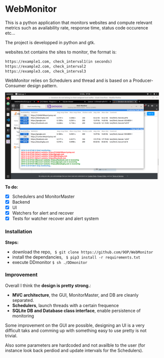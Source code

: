 # WebMonitor

This is a python application that monitors websites and compute relevant
metrics such as availability rate, response time, status code occurence etc...

The project is developped in python and gtk.

websites.txt contains the sites to monitor, the format is:
```
https://example1.com, check_interval1(in seconds)
https://example2.com, check_interval2
https://example3.com, check_interval3
```

WebMonitor relies on Schedulers and thread and is based on a Producer-Consumer
design pattern.

<img src='media/example.png'>

**To do:**
- [X] Schedulers and MonitorMaster
- [X] Backend
- [X] UI
- [X] Watchers for alert and recover
- [X] Tests for watcher recover and alert system

### Installation
**Steps:**
- download the repo, ``` $ git clone https://github.com/9OP/WebMonitor```
- install the dependancies, ``` $ pip3 install -r requirements.txt```
- execute DDmonitor ``` $ sh ./DDmonitor ```

### Improvement
Overall I think the **design is pretty strong.**:
- **MVC architecture**, the GUI, MonitorMaster, and DB are cleanly separated. 
- **Schedulers**, launch threads with a certain frequence
- **SQLite DB and Database class interface**, enable persistence of monitoring

Some improvement on the GUI are possible, designing an UI is a very difficult taks and comming up with something easy to use pretty is not trivial.

Also some parameters are hardcoded and not availble to the user (for instance look back perdiod and update intervals for the Schedulers).
